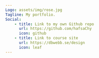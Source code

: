 ```yaml
---
Logo: assets/img/rose.jpg
Tagline: My portfolio.
Social:
    - title: Link to my own Github repo
      url: https://github.com/hafsaChy
      icon: github
    - title: Link to course site
      url: https://dbwebb.se/design
      icon: leaf
---
```

